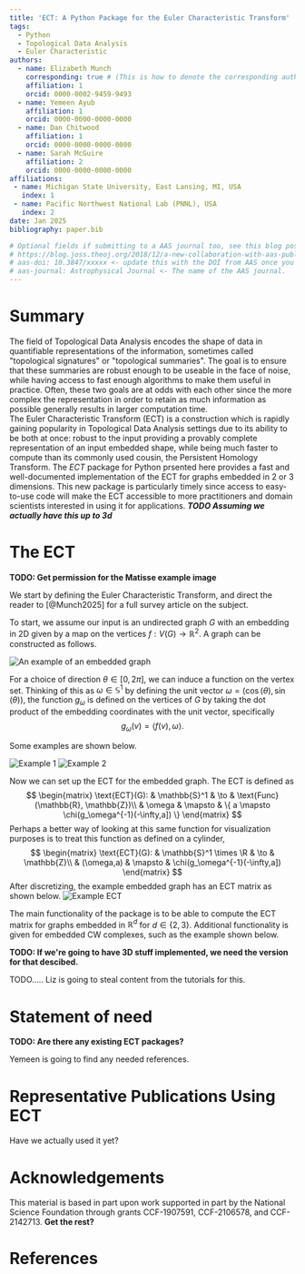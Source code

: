 ```yaml
---
title: 'ECT: A Python Package for the Euler Characteristic Transform'
tags:
  - Python
  - Topological Data Analysis
  - Euler Characteristic 
authors:
  - name: Elizabeth Munch
    corresponding: true # (This is how to denote the corresponding author)
    affiliation: 1
    orcid: 0000-0002-9459-9493
  - name: Yemeen Ayub
    affiliation: 1
    orcid: 0000-0000-0000-0000
  - name: Dan Chitwood 
    affiliation: 1
    orcid: 0000-0000-0000-0000
  - name: Sarah McGuire
    affiliation: 2
    orcid: 0000-0000-0000-0000
affiliations:
 - name: Michigan State University, East Lansing, MI, USA
   index: 1
 - name: Pacific Northwest National Lab (PNNL), USA
   index: 2
date: Jan 2025
bibliography: paper.bib

# Optional fields if submitting to a AAS journal too, see this blog post:
# https://blog.joss.theoj.org/2018/12/a-new-collaboration-with-aas-publishings
# aas-doi: 10.3847/xxxxx <- update this with the DOI from AAS once you know it.
# aas-journal: Astrophysical Journal <- The name of the AAS journal.
---
```


# Summary

The field of Topological Data Analysis encodes the shape of data in quantifiable representations of the information, sometimes called "topological signatures" or "topological summaries". 
The goal is to ensure that these summaries are robust enough to be useable in the face of noise, while having access to fast enough algorithms to make them useful in practice. 
Often, these two goals are at odds with each other since the more complex the representation in order to retain as much information as possible generally results in larger computation time.  
The Euler Characteristic Transform (ECT) is a construction which is rapidly gaining popularity in Topological Data Analysis settings due to its ability to be both at once: robust to the input providing a provably complete representation of an input embedded shape, while being much faster to compute than its commonly used cousin, the Persistent Homology Transform. 
The *ECT* package for Python prsented here provides a fast and well-documented implementation of the ECT for graphs embedded in 2 or 3 dimensions. This new package is particularly timely since access to easy-to-use code will make the ECT accessible to more practitioners and domain scientists interested in using it for applications. ***TODO Assuming we actually have this up to 3d***

# The ECT

**TODO: Get permission for the Matisse example image**

We start by defining the Euler Characteristic Transform, and direct the reader to [@Munch2025] for a full survey article on the subject. 

To start, we assume our input is an undirected graph $G$ with an embedding in 2D given by a map on the vertices $f: V(G) \to \mathbb{R}^2$. A graph can be constructed as follows. 

![An example of an embedded graph](figures/example_graph.png)

For a choice of direction $\theta \in [0,2\pi]$, we can induce a function on the vertex set. 
Thinking of  this as $\omega \in \mathbb{S}^1$ by defining the unit vector $\omega = (\cos(\theta), \sin(\theta))$, the function $g_\omega$ is defined on the vertices of $G$ by taking the dot product of the embedding coordinates with the unit vector, specifically
$$
g_\omega(v) = \langle f(v), \omega\rangle.
$$
<!-- This is done in the code using the `g_omega` method as shown.  -->

Some examples are shown below. 

![Example 1](figures/example_graph_pi_over_2.png)
![Example 2](figures/example_graph_pi_over_2.png)

Now we can set up the ECT for the embedded graph. The ECT is defined as 
$$
\begin{matrix}
\text{ECT}(G): & \mathbb{S}^1 & \to & \text{Func}(\mathbb{R}, \mathbb{Z})\\
& \omega & \mapsto & \{ a \mapsto \chi(g_\omega^{-1}(-\infty,a]) \}
\end{matrix}
$$
Perhaps a better way of looking at this same function for visualization purposes is to treat this function as defined on a cylinder,
$$
\begin{matrix}
\text{ECT}(G): & \mathbb{S}^1 \times \R & \to &  \mathbb{Z}\\
& (\omega,a) & \mapsto & \chi(g_\omega^{-1}(-\infty,a]) 
\end{matrix}
$$
After discretizing, the example embedded graph has an ECT matrix as shown below. 
![Example ECT](figures/example_ect.png)

The main functionality of the package is to be able to compute the ECT matrix for graphs embedded in $\mathbb{R}^d$ for $d \in \{2,3\}$.
Additional functionality is given for embedded CW complexes, such as the example shown below.  

**TODO: If we're going to have 3D stuff implemented, we need the version for that descibed.**


TODO..... Liz is going to steal content from the tutorials for this. 

# Statement of need

**TODO: Are there any existing ECT packages?**

Yemeen is going to find any needed references.

# Representative Publications Using ECT

Have we actually used it yet? 

# Acknowledgements

This material is based in part upon work supported in part by the National Science Foundation through grants
CCF-1907591,
CCF-2106578,
and CCF-2142713.
**Get the rest?**

# References
